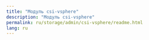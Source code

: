 ```yaml
---
title: "Модуль csi-vsphere"
description: "Модуль csi-vsphere"
permalink: ru/storage/admin/csi-vsphere/readme.html
lang: ru
---
```

